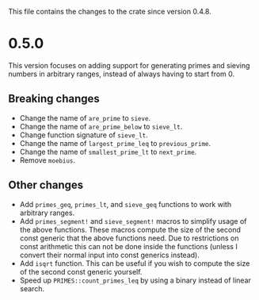 This file contains the changes to the crate since version 0.4.8.

# 0.5.0

This version focuses on adding support for generating primes and sieving numbers in arbitrary ranges, instead of always having to start from 0.

## Breaking changes
 - Change the name of `are_prime` to `sieve`.
 - Change the name of `are_prime_below` to `sieve_lt`.
 - Change function signature of `sieve_lt`.
 - Change the name of `largest_prime_leq` to `previous_prime`.
 - Change the name of `smallest_prime_lt` to `next_prime`.
 - Remove `moebius`.

## Other changes

 - Add `primes_geq`, `primes_lt`, and `sieve_geq` functions to work with arbitrary ranges.
 - Add `primes_segment!` and `sieve_segment!` macros to simplify usage of the above functions. These macros compute the size of the second const generic that the above functions need. Due to restrictions on const arithmetic this can not be done inside the functions (unless I convert their normal input into const generics instead).
 - Add `isqrt` function. This can be useful if you wish to compute the size of the second const generic yourself.
 - Speed up `PRIMES::count_primes_leq` by using a binary instead of linear search.
